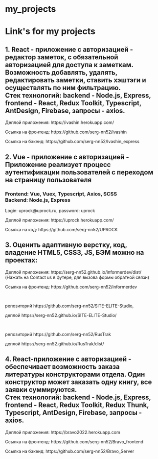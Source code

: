 # my_projects
<h1>Link's for my projects</h1>

<h2>1. React - приложение с авторизацией - редактор заметок, с обязательной авторизацией для доступа к заметкам. Возможность добавлять, удалять, редактировать заметки, ставить хэштэги и осуществлять по ним фильтрацию.</br>
Стек технологий: backend - Node.js, Express, frontend - React, Redux Toolkit, Typescript, AntDesign, Firebase, запросы - axios.</h2>

  <p>Деплой приложения: https://ivashin.herokuapp.com/</p>
  <p>Ссылка на фронтенд: https://github.com/serg-nn52/ivashin</p>
  <p>Ссылка на бэкенд: https://github.com/serg-nn52/Ivashin_express</p>
  
 <h2>2. Vue - приложение с авторизацией - Приложение реализует процесс аутентифиĸации пользователей с переходом на страницу пользователя</br>
  <h3 style="color: 'green';">
  Frontend: Vue, Vuex, Typescript, Axios, SCSS</br>
  Backend: Node.js, Express</h2>
  </h3>

  <p>Login: uprock@uprock.ru, password: uprock</p>
  <p>Деплой приложения: https://uprock.herokuapp.com/</p>
  <p>Ссылка на код: https://github.com/serg-nn52/UPROCK</p>
  
  <h2>3. Оценить адаптивную верстку, код, владение HTML5, CSS3, JS, БЭМ можно на проектах:</h2>
 <p>Деплой приложения: https://serg-nn52.github.io/informerdev/dist/ (Нажать на Contact us в футере, для вызова формы обратной связи)</p>
  <p>Ссылка на фронтенд: https://github.com/serg-nn52/informerdev</p>
  <p></br></p>
  <p>репозиторий https://github.com/serg-nn52/SITE-ELITE-Studio,</p>
  <p>деплой https://serg-nn52.github.io/SITE-ELITE-Studio/</p>
  <p></br></p>
  <p>репозиторий https://github.com/serg-nn52/RusTrak</p>
  <p>деплой https://serg-nn52.github.io/RusTrak/dist/</p>
  
  <h2>4. React-приложение с авторизацией - обеспечивает возможность заказа литературы конструкторами отдела. Один конструктор может заказать одну книгу, все заявки суммируются.</br>
Стек технологий: backend - Node.js, Express, frontend - React, Redux Toolkit, Redux Thunk, Typescript, AntDesign, Firebase, запросы - axios.</h2>

  <p>Деплой приложения: https://bravo2022.herokuapp.com</p>
  <p>Ссылка на фронтенд: https://github.com/serg-nn52/Bravo_frontend</p>
  <p>Ссылка на бэкенд: https://github.com/serg-nn52/Bravo_Server</p>
